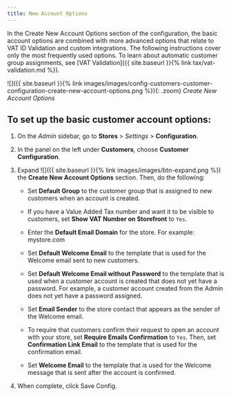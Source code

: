 ```yaml
---
title: New Account Options
---
```


In the Create New Account Options section of the configuration, the basic account options are combined with more advanced options that relate to VAT ID Validation and custom integrations. The following instructions cover only the most frequently used options. To learn about automatic customer group assignments, see [VAT Validation]({{ site.baseurl }}{% link tax/vat-validation.md %}).

![]({{ site.baseurl }}{% link images/images/config-customers-customer-configuration-create-new-account-options.png %}){: .zoom}
_Create New Account Options_

## To set up the basic customer account options:

1. On the _Admin_ sidebar, go to **Stores** > _Settings_ > **Configuration**.

1. In the panel on the left under **Customers**, choose **Customer Configuration**.

1. Expand ![]({{ site.baseurl }}{% link images/images/btn-expand.png %}) the **Create New Account Options** section. Then, do the following:

    - Set **Default Group** to the customer group that is assigned to new customers when an account is created.

    - If you have a Value Added Tax number and want it to be visible to customers, set **Show VAT Number on Storefront** to `Yes`.

    - Enter the **Default Email Domain** for the store. For example: mystore.com

    - Set **Default Welcome Email** to the template that is used for the Welcome email sent to new customers.

    - Set **Default Welcome Email without Password** to the template that is used when a customer account is created that does not yet have a password. For example, a customer account created from the Admin does not yet have a password assigned.

    - Set **Email Sender** to the store contact that appears as the sender of the Welcome email.

    - To require that customers confirm their request to open an account with your store, set **Require Emails Confirmation** to `Yes`. Then, set **Confirmation Link Email** to the template that is used for the confirmation email.

    - Set **Welcome Email** to the template that is used for the Welcome message that is sent after the account is confirmed.

1. When complete, click <span class="btn">Save Config</span>.
